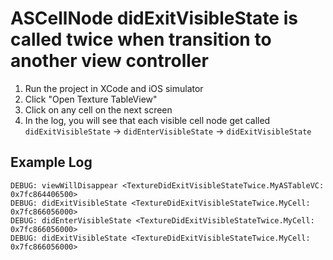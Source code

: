 # ASCellNode didExitVisibleState is called twice when transition to another view controller

1. Run the project in XCode and iOS simulator
2. Click "Open Texture TableView"
3. Click on any cell on the next screen
4. In the log, you will see that each visible cell node get called `didExitVisibleState` -> `didEnterVisibleState` -> `didExitVisibleState`

## Example Log ##
```
DEBUG: viewWillDisappear <TextureDidExitVisibleStateTwice.MyASTableVC: 0x7fc864406500>
DEBUG: didExitVisibleState <TextureDidExitVisibleStateTwice.MyCell: 0x7fc866056000>
DEBUG: didEnterVisibleState <TextureDidExitVisibleStateTwice.MyCell: 0x7fc866056000>
DEBUG: didExitVisibleState <TextureDidExitVisibleStateTwice.MyCell: 0x7fc866056000>
```
